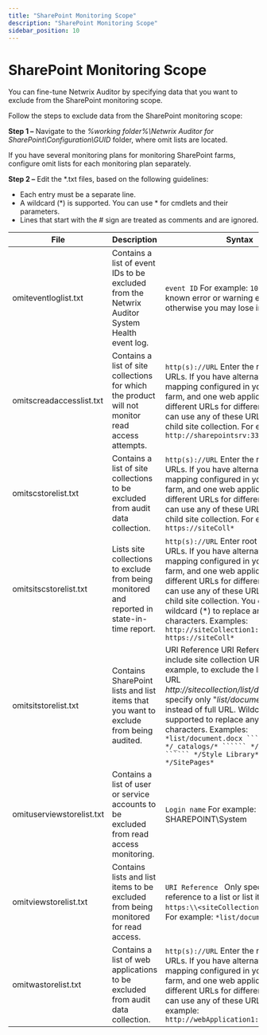 ```yaml
---
title: "SharePoint Monitoring Scope"
description: "SharePoint Monitoring Scope"
sidebar_position: 10
---
```


# SharePoint Monitoring Scope

You can fine-tune Netwrix Auditor by specifying data that you want to exclude from the SharePoint
monitoring scope.

Follow the steps to exclude data from the SharePoint monitoring scope:

**Step 1 –** Navigate to the _%working folder%\Netwrix Auditor for SharePoint\Configuration\GUID_
folder, where omit lists are located.

If you have several monitoring plans for monitoring SharePoint farms, configure omit lists for each
monitoring plan separately.

**Step 2 –** Edit the \*.txt files, based on the following guidelines:

- Each entry must be a separate line.
- A wildcard (\*) is supported. You can use \* for cmdlets and their parameters.
- Lines that start with the # sign are treated as comments and are ignored.

| File                      | Description                                                                                      | Syntax                                                                                                                                                                                                                                                                                                                                                                                                        |
| ------------------------- | ------------------------------------------------------------------------------------------------ | ------------------------------------------------------------------------------------------------------------------------------------------------------------------------------------------------------------------------------------------------------------------------------------------------------------------------------------------------------------------------------------------------------------- |
| omiteventloglist.txt      | Contains a list of event IDs to be excluded from the Netwrix Auditor System Health event log.    | `event ID` For example: `1001` Only add known error or warning events, otherwise you may lose important data.                                                                                                                                                                                                                                                                                                 |
| omitscreadaccesslist.txt  | Contains a list of site collections for which the product will not monitor read access attempts. | `http(s)://URL` Enter the root web site URLs. If you have alternate access mapping configured in your SharePoint farm, and one web application has different URLs for different zones, you can use any of these URLs to specify a child site collection. For example: `http://sharepointsrv:3333/`                                                                                                            |
| omitscstorelist.txt       | Contains a list of site collections to be excluded from audit data collection.                   | `http(s)://URL` Enter the root web site URLs. If you have alternate access mapping configured in your SharePoint farm, and one web application has different URLs for different zones, you can use any of these URLs to specify a child site collection. For example: `https://siteColl*`                                                                                                                     |
| omitsitscstorelist.txt    | Lists site collections to exclude from being monitored and reported in state-in-time report.     | `http(s)://URL` Enter root web site URLs. If you have alternate access mapping configured in your SharePoint farm, and one web application has different URLs for different zones, you can use any of these URLs to specify a child site collection. You can use a wildcard (\*) to replace any number of characters. Examples: `http://siteCollection1:3333/ ``````  https://siteColl*`                      |
| omitsitstorelist.txt      | Contains SharePoint lists and list items that you want to exclude from being audited.            | URI Reference URI Reference does not include site collection URL. For example, to exclude the list item with URL _http://sitecollection/list/document.docx_, specify only "_list/document.docx_" instead of full URL. Wildcard (\*) is supported to replace any number of characters. Examples: `*list/document.docx `````` */_catalogs/* `````` */_vti_inf.html `````` */Style Library* `````` */SitePages*` |
| omituserviewstorelist.txt | Contains a list of user or service accounts to be excluded from read access monitoring.          | `Login name` For example: SHAREPOINT\System                                                                                                                                                                                                                                                                                                                                                                   |
| omitviewstorelist.txt     | Contains lists and list items to be excluded from being monitored for read access.               | `URI Reference ` Only specify URI reference to a list or list item without `https:\\<siteCollection_name>` part. For example: `*list/document.docx`                                                                                                                                                                                                                                                           |
| omitwastorelist.txt       | Contains a list of web applications to be excluded from audit data collection.                   | `http(s)://URL` Enter the root web site URLs. If you have alternate access mapping configured in your SharePoint farm, and one web application has different URLs for different zones, you can use any of these URLs. For example: `http://webApplication1:3333/`                                                                                                                                             |
